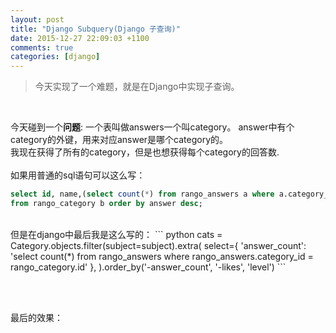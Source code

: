 ```yaml
---
layout: post
title: "Django Subquery(Django 子查询)"
date: 2015-12-27 22:09:03 +1100
comments: true
categories: [django]
---
```


> 今天实现了一个难题，就是在Django中实现子查询。      

<!--more-->
<br>   

今天碰到一个**问题**: 一个表叫做answers一个叫category。    answer中有个category的外键，用来对应answer是哪个category的。   
我现在获得了所有的category，但是也想获得每个category的回答数.   
<br>
如果用普通的sql语句可以这么写：   
``` sql
select id, name,(select count(*) from rango_answers a where a.category_id = b.id) as answer 
from rango_category b order by answer desc;
```
<br>
但是在django中最后我是这么写的：
``` python
cats = Category.objects.filter(subject=subject).extra(
    select={
        'answer_count': 'select count(*) from rango_answers where rango_answers.category_id = rango_category.id'
    },
).order_by('-answer_count', '-likes', 'level')
```

<br><br>

最后的效果：   
<img class="lazy" data-original="/images/blog/151227_django_subquery/sub.jpg">    
